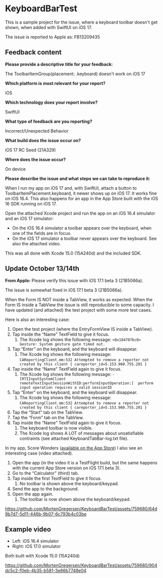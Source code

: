 # KeyboardBarTest

This is a sample project for the issue, where a keyboard toolbar doesn't get shown, when added with SwiftUI on iOS 17.

The issue is reported to Apple as: FB13209435

## Feedback content

**Please provide a descriptive title for your feedback:**

The ToolbarItemGroup(placement: .keyboard) doesn't work on iOS 17

**Which platform is most relevant for your report?**

iOS

**Which technology does your report involve?**

SwiftUI

**What type of feedback are you reporting?**

Incorrect/Unexpected Behavior

**What build does the issue occur on?**

iOS 17 RC Seed (21A329)

**Where does the issue occur?**

On device

**Please describe the issue and what steps we can take to reproduce it:**

When I run my app on iOS 17 and, with SwiftUI, attach a button to ToolbarItemPlacement.keyboard, it newer shows up on iOS 17. It works fine on iOS 16.4. This also happens for an app in the App Store built with the iOS 16 SDK running on iOS 17.

Open the attached Xcode project and run the app on an iOS 16.4 simulator and an iOS 17 simulator:
- On the iOS 16.4 simulator a toolbar appears over the keyboard, when one of the fields are in focus.
- On the iOS 17 simulator a toolbar never appears over the keyboard.
See also the attached video.

This was all done with Xcode 15.0 (15A240d) and the included SDK.

## Update October 13/14th

**From Apple:** Please verify this issue with iOS 17.1 beta 3 (21B5066a).

The issue is somewhat fixed in iOS 17.1 beta 3 (21B5066a).

When the Form IS NOT inside a TabView, it works as expected. When the Form IS inside a TabView the issue is still reproducible to some capacity. I have updated (and attached) the test project with some more test cases.

Here is also an interesting case:
1. Open the test project (where the EntryFormView IS inside a TabView).
2. Tap inside the “Name” TextField to give it focus.
    1. The Xcode log shows the following message: `<0x104707bc0> Gesture: System gesture gate timed out.`
3. Tap “Enter” on the keyboard, and the keyboard will disappear.
    1. The Xcode log shows the following message: `CAReportingClient.mm:532 Attempted to remove a reporter not created by this client { careporter_id=5.153.960.755.201 }`
4. Tap inside the “Name” TextField again to give it focus.
    1. The Xcode log shows the following message: `-[RTIInputSystemClient remoteTextInputSessionWithID:performInputOperation:]  perform input operation requires a valid sessionID`
5. Tap “Enter” on the keyboard, and the keyboard will disappear.
    1. The Xcode log shows the following message: `CAReportingClient.mm:532 Attempted to remove a reporter not created by this client { careporter_id=5.153.960.755.201 }`
6. Tap the “Start” tab on the TabView.
7. Tap the “Form” tab on the TabView.
8. Tap inside the “Name” TextField again to give it focus.
    1. The keyboard toolbar is now visible.
    2. The Xcode log shows A LOT of messages about unsatisfiable contraints (see attached KeyboardTabBar-log.txt file).

In my app, Score Wonders ([available on the App Store](https://apps.apple.com/us/app/score-wonders/id1671023841)) I also see an interesting case (video attached).
1. Open the app (in the video it is a TestFlight build, but the same happens with the current App Store version on iOS 17.1 beta 3).
2. Go to the “Calculator” (third) tab.
3. Tap inside the first TextField to give it focus.
    1. No toolbar is shown above the keyboard/keypad.
4. Send the app to the background.
5. Open the app again.
    1. The toolbar is now shown above the keyboard/keypad.

https://github.com/MortenGregersen/KeyboardBarTest/assets/759680/64d9b7d7-5d11-446b-9b07-6c793b4c03be

## Example video

* Left: iOS 16.4 simulator
* Right: iOS 17.0 simulator

Both built with Xcode 15.0 (15A240d)

https://github.com/MortenGregersen/KeyboardBarTest/assets/759680/904dc5c2-f0eb-4b35-b581-3e86b7748e04
